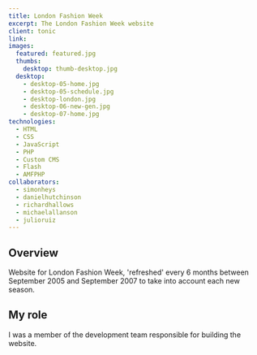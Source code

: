 ```yaml
---
title: London Fashion Week
excerpt: The London Fashion Week website
client: tonic
link:
images:
  featured: featured.jpg
  thumbs:
    desktop: thumb-desktop.jpg
  desktop:
    - desktop-05-home.jpg
    - desktop-05-schedule.jpg
    - desktop-london.jpg
    - desktop-06-new-gen.jpg
    - desktop-07-home.jpg
technologies:
  - HTML
  - CSS
  - JavaScript
  - PHP
  - Custom CMS
  - Flash
  - AMFPHP
collaborators:
  - simonheys
  - danielhutchinson
  - richardhallows
  - michaelallanson
  - julioruiz
---
```


## Overview

Website for London Fashion Week, 'refreshed' every 6 months between September 2005 and September 2007 to take into account each new season.

## My role

I was a member of the development team responsible for building the website.
